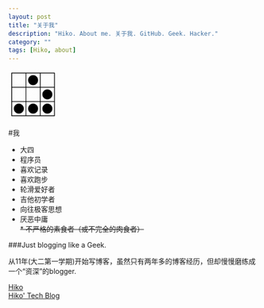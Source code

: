 ```yaml
---
layout: post
title: "关于我"
description: "Hiko. About me. 关于我. GitHub. Geek. Hacker."
category: ""
tags: [Hiko, about]
---
```

<img src="/resources/images/hacker.badge.png" width="100" alt="黑客徽章"/>

#我 
*    大四   
*    程序员   
*    喜欢记录   
*    喜欢跑步   
*    轮滑爱好者   
*    吉他初学者   
*    向往极客思想   
*    厌恶中庸   
<s>*    不严格的素食者（或不完全的肉食者）</s>


###Just blogging like a Geek.

从11年(大二第一学期)开始写博客，虽然只有两年多的博客经历，但却慢慢磨练成一个“资深”的blogger.

[Hiko](http://iamhiko.com) <br/>
[Hiko\' Tech Blog](http://iamhiko.com/geek) <br/>
